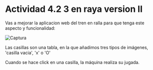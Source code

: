 # Actividad 4.2 3 en raya  version II

Vas a mejorar la aplicacion web del tren en ralla para que tenga este aspecto y funcionalidad:

![Captura](https://user-images.githubusercontent.com/70903768/115914914-dadbd880-a472-11eb-9119-13305369727f.PNG)


Las casillas son una tabla, en la que añadimos tres tipos de imágenes, 'casilla vacia', 'x' o 'O'

Cuando se hace click en una casilla, la máquina realiza su jugada.
